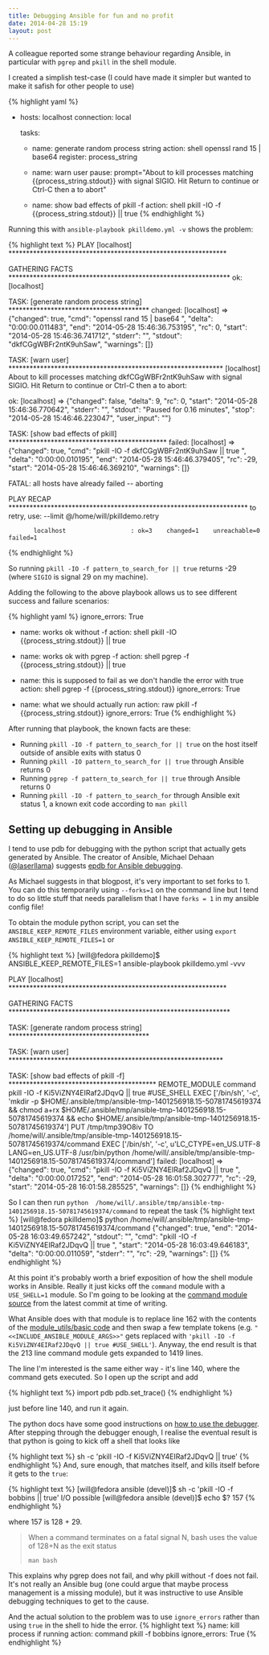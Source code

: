 ```yaml
---
title: Debugging Ansible for fun and no profit
date: 2014-04-28 15:19
layout: post
---
```

A colleague reported some strange behaviour regarding Ansible, in particular with `pgrep` and `pkill` in the shell module.

I created a simplish test-case (I could have made it simpler but wanted to make it safish for other people to use)

{% highlight yaml %}
- hosts: localhost
  connection: local

  tasks:
  - name: generate random process string
    action: shell openssl rand 15 | base64
    register: process_string

  - name: warn user
    pause: prompt="About to kill processes matching {{process_string.stdout}} with signal SIGIO. Hit Return to continue or Ctrl-C then a to abort"

  - name: show bad effects of pkill -f
    action: shell pkill -IO -f {{process_string.stdout}} || true
{% endhighlight %}

Running this with `ansible-playbook pkilldemo.yml -v` shows the problem:

{% highlight text %}
PLAY [localhost] ************************************************************** 

GATHERING FACTS *************************************************************** 
ok: [localhost]

TASK: [generate random process string] **************************************** 
changed: [localhost] => {"changed": true, "cmd": "openssl rand 15 | base64 ", "delta": "0:00:00.011483", "end": "2014-05-28 15:46:36.753195", "rc": 0, "start": "2014-05-28 15:46:36.741712", "stderr": "", "stdout": "dkfCGgWBFr2ntK9uhSaw", "warnings": []}

TASK: [warn user] ************************************************************* 
[localhost]
About to kill processes matching dkfCGgWBFr2ntK9uhSaw with signal SIGIO. Hit Return to continue or Ctrl-C then a to abort:

ok: [localhost] => {"changed": false, "delta": 9, "rc": 0, "start": "2014-05-28 15:46:36.770642", "stderr": "", "stdout": "Paused for 0.16 minutes", "stop": "2014-05-28 15:46:46.223047", "user_input": ""}

TASK: [show bad effects of pkill] ********************************************* 
failed: [localhost] => {"changed": true, "cmd": "pkill -IO -f dkfCGgWBFr2ntK9uhSaw || true ", "delta": "0:00:00.010195", "end": "2014-05-28 15:46:46.379405", "rc": -29, "start": "2014-05-28 15:46:46.369210", "warnings": []}

FATAL: all hosts have already failed -- aborting

PLAY RECAP ******************************************************************** 
           to retry, use: --limit @/home/will/pkilldemo.retry

           localhost                  : ok=3    changed=1    unreachable=0    failed=1  
{% endhighlight %}

So running `pkill -IO -f pattern_to_search_for || true` returns -29 
(where `SIGIO` is signal 29 on my machine). 

Adding the following to the above playbook allows us to see different
success and failure scenarios:

{% highlight yaml %}
    ignore_errors: True

  - name: works ok without -f 
    action: shell pkill -IO {{process_string.stdout}} || true

  - name: works ok with pgrep -f
    action: shell pgrep -f {{process_string.stdout}} || true

  - name: this is supposed to fail as we don't handle the error with true
    action: shell pgrep -f {{process_string.stdout}}
    ignore_errors: True

  - name: what we should actually run
    action: raw pkill -f {{process_string.stdout}}
    ignore_errors: True
{% endhighlight %}

After running that playbook, the known facts are these:

* Running `pkill -IO -f pattern_to_search_for || true` on the host itself 
outside of ansible exits with status 0
* Running `pkill -IO pattern_to_search_for || true` through Ansible returns 0
* Running `pgrep -f pattern_to_search_for || true` through Ansible returns 0
* Running `pkill -IO -f pattern_to_search_for` through Ansible 
exit status 1, a known exit code according to `man pkill`

## Setting up debugging in Ansible
I tend to use pdb for debugging with the python script that actually gets generated by Ansible. The creator of 
Ansible, Michael Dehaan ([@laserllama](https://twitter.com/laserllama)) suggests
[epdb for Ansible debugging](http://michaeldehaan.net/post/35403909347/tips-on-using-debuggers-with-ansible).

As Michael suggests in that blogpost, it's very important to set forks to 1. You can do this
temporarily using `--forks=1` on the command line but I tend to do so little stuff that needs parallelism 
that I have `forks = 1` in my ansible config file!

To obtain the module python script, you can set the `ANSIBLE_KEEP_REMOTE_FILES` environment variable, either
using `export ANSIBLE_KEEP_REMOTE_FILES=1` or 

{% highlight text %}
[will@fedora pkilldemo]$ ANSIBLE_KEEP_REMOTE_FILES=1 ansible-playbook pkilldemo.yml -vvv

PLAY [localhost] ************************************************************** 

GATHERING FACTS *************************************************************** 
<snip>

TASK: [generate random process string] **************************************** 
<snip>

TASK: [warn user] ************************************************************* 
<snip>

TASK: [show bad effects of pkill -f] ****************************************** 
<localhost> REMOTE_MODULE command pkill -IO -f Ki5ViZNY4EIRaf2JDqvQ || true #USE_SHELL
<localhost> EXEC ['/bin/sh', '-c', 'mkdir -p $HOME/.ansible/tmp/ansible-tmp-1401256918.15-50781745619374 && chmod a+rx $HOME/.ansible/tmp/ansible-tmp-1401256918.15-50781745619374 && echo $HOME/.ansible/tmp/ansible-tmp-1401256918.15-50781745619374']
<localhost> PUT /tmp/tmp39O8iv TO /home/will/.ansible/tmp/ansible-tmp-1401256918.15-50781745619374/command
<localhost> EXEC ['/bin/sh', '-c', u'LC_CTYPE=en_US.UTF-8 LANG=en_US.UTF-8 /usr/bin/python /home/will/.ansible/tmp/ansible-tmp-1401256918.15-50781745619374/command']
failed: [localhost] => {"changed": true, "cmd": "pkill -IO -f Ki5ViZNY4EIRaf2JDqvQ || true ", "delta": "0:00:00.017252", "end": "2014-05-28 16:01:58.302777", "rc": -29, "start": "2014-05-28 16:01:58.285525", "warnings": []}
{% endhighlight %}

So I can then run `python  /home/will/.ansible/tmp/ansible-tmp-1401256918.15-50781745619374/command` to repeat the task
{% highlight text %}
[will@fedora pkilldemo]$ python  /home/will/.ansible/tmp/ansible-tmp-1401256918.15-50781745619374/command
{"changed": true, "end": "2014-05-28 16:03:49.657242", "stdout": "", "cmd": "pkill -IO -f Ki5ViZNY4EIRaf2JDqvQ || true ", "start": "2014-05-28 16:03:49.646183", "delta": "0:00:00.011059", "stderr": "", "rc": -29, "warnings": []}
{% endhighlight %}

At this point it's probably worth a brief exposition of how the shell module works in Ansible. 
Really it just kicks off the `command` module with a `USE_SHELL=1` module. So I'm going to be
looking at the [command module source](https://github.com/ansible/ansible/blob/bb3426327c2d612b0740e9c644ea45535a3f3a0f/library/commands/command)
from the latest commit at time of writing.

What Ansible does with that module is to replace line 162 with the contents of 
the [module_utils/basic code](https://github.com/ansible/ansible/blob/bb3426327c2d612b0740e9c644ea45535a3f3a0f/lib/ansible/module_utils/basic.py)
and then swap a few template tokens (e.g. `"<<INCLUDE_ANSIBLE_MODULE_ARGS>>"` gets replaced with  `'pkill -IO -f Ki5ViZNY4EIRaf2JDqvQ || true #USE_SHELL'`).
Anyway, the end result is that the 213 line command module gets expanded to 1419 lines.

The line I'm interested is the same either way - it's line 140, 
where the command gets executed. So I open up the script and add 

{% highlight text %}
import pdb
pdb.set_trace()
{% endhighlight %}

just before line 140, and run it again. 

The python docs have some good instructions on [how to use the debugger](https://docs.python.org/2/library/pdb.html#debuggr-commands).
After stepping through the debugger enough, I realise the eventual 
result is that python is going to kick off a shell that looks like

{% highlight text %}
sh -c 'pkill -IO -f Ki5ViZNY4EIRaf2JDqvQ || true'
{% endhighlight %}
And, sure enough, that matches itself, and kills itself before it 
gets to the `true`:

{% highlight text %}
[will@fedora ansible (devel)]$ sh -c 'pkill -IO -f bobbins || true' 
I/O possible
[will@fedora ansible (devel)]$ echo $?
157
{% endhighlight %}

where 157 is 128 + 29.

<blockquote class="blockquote-reverse">
<p>When a command terminates on a fatal signal N, bash uses the value of 128+N as the exit status</p>
<footer><code>man bash</code></footer>
</blockquote>

This explains why pgrep does not fail, and why pkill without -f does not fail. 
It's not really an Ansible bug (one could argue that maybe process
management is a missing module), but it was instructive to use Ansible 
debugging techniques to get to the cause. 

And the actual solution to the problem was to use `ignore_errors` rather
than using `true` in the shell to hide the error.
{% highlight text %}
  name: kill process if running
  action: command pkill -f bobbins
  ignore_errors: True
{% endhighlight %}

